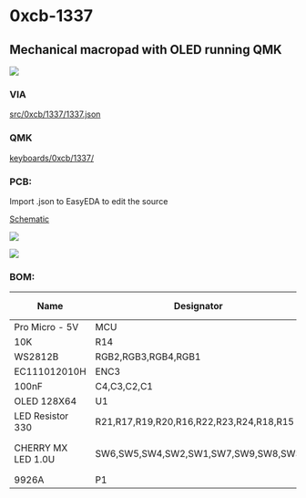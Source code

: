 # 0xcb-1337
## Mechanical macropad with OLED running QMK

![](https://github.com/Conor-Burns/0xcb-1337/blob/main/LICENSE.svg)

### VIA

[src/0xcb/1337/1337.json](https://github.com/Conor-Burns/0xcb-1337/blob/main/)

### QMK

[keyboards/0xcb/1337/](https://github.com/Conor-Burns/0xcb-1337/blob/main/)

### PCB:
Import .json to EasyEDA to edit the source

[Schematic](https://github.com/Conor-Burns/0xcb-1337/blob/main/PCB/rev1.1/Schematic_1337.pdf)

![](https://github.com/Conor-Burns/0xcb-1337/blob/main/PCB/top.png)

![](https://github.com/Conor-Burns/0xcb-1337/blob/main/PCB/bottom.png)


### BOM:
|Name              |Designator                             |Quantity|Manufacturer Part|Manufacturer |Supplier             |Supplier Part|
|------------------|---------------------------------------|--------|-----------------|-------------|---------------------|-------------|
|Pro Micro - 5V    |MCU                                    |1       |                 |             |Amazon               |             |
|10K               |R14                                    |1       |0603WAJ0103T5E   |UniOhm       |LCSC                 |C15401       |
|WS2812B           |RGB2,RGB3,RGB4,RGB1                    |4       |WS2812B-Mini     |Worldsemi    |LCSC                 |C527089      |
|EC111012010H      |ENC3                                   |1       |EC111012010H     |ALPS Electric|LCSC                 |C470793      |
|100nF             |C4,C3,C2,C1                            |4       |CL10B104JB8NNNC  |SAMSUNG      |LCSC                 |C24452       |
|OLED 128X64       |U1                                     |1       |                 |             |Amazon               |             |
|LED Resistor 330  |R21,R17,R19,R20,R16,R22,R23,R24,R18,R15|10      |SYLE1206JN330RP  |SANYEAR      |LCSC                 |C380892      |
|CHERRY MX LED 1.0U|SW6,SW5,SW4,SW2,SW1,SW7,SW9,SW8,SW3    |9       |Cherry           |             |Any mx style switches|CH310-ND     |
|9926A             |P1                                     |1       |9926A            |FM           |LCSC                 |C85679       |

